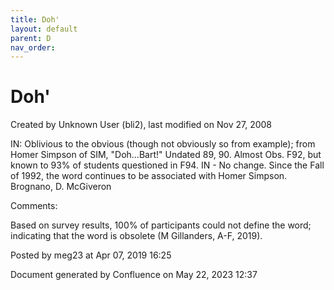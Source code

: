```yaml
---
title: Doh'
layout: default
parent: D
nav_order:
---
```


# Doh'

Created by  Unknown User (bli2), last modified on Nov 27, 2008

IN: Oblivious to the obvious (though not obviously so from example); from Homer Simpson of SIM, &quot;Doh...Bart!&quot; Undated 89, 90. Almost Obs. F92, but known to 93% of students questioned in F94. IN - No change. Since the Fall of 1992, the word continues to be associated with Homer Simpson. Brognano, D. McGiveron

Comments:

Based on survey results, 100% of participants could not define the word; indicating that the word is obsolete (M Gillanders, A-F, 2019).

Posted by meg23 at Apr 07, 2019 16:25

Document generated by Confluence on May 22, 2023 12:37


